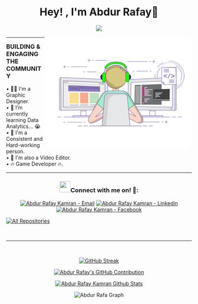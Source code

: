 <!-- animation start  -->
  <div align="center">
    <h1> Hey! , I'm Abdur Rafay👋</h1>
  </div>
<p align="center">
<a href="https://github.com/AbdurRafay11"><img src="https://readme-typing-svg.herokuapp.com/?lines=Data+Analysis;+Graphic+Designer;+Game+Dev&font=Roboto&size=26&duration=3500&pause=500&center=true&width=500&height=50&color=eab676"></a>

<!-- animation end  -->
			
<img align="right" alt="Coding" width="400" style="border-radius:20px;"
	src="https://raw.githubusercontent.com/devSouvik/devSouvik/master/gif3.gif"/>
<hr>
<h3 style="margin-top: 4px;">BUILDING & ENGAGING THE COMMUNITY</h3>
• 💪🏻 I'm a Graphic Designer.<br>
• 🌱 I’m currently learning Data Analytics... 😭<br> 
• 🚀 I'm a Consistent and Hard-working person.<br> 
• 📗 I'm also a Video Editor.<br>
• 🔥 Game Developer 🔥.<br>
<hr>

<h3 align="center" > <img src="https://media.giphy.com/media/iY8CRBdQXODJSCERIr/giphy.gif" width="30" height="30" style="margin-center: 10px;">Connect with me on! 🔗: </h3>

<p align="center">

 <div align="center"  class="icons-social" style="margin-center: 10px;">
<div>   
    <a href="mailto:rafayzoyan@gmail.com" target="_blank"><img src="https://img.shields.io/badge/-Email-0D1117?style=for-the-badge&logo=protonmail&logoColor=F0DB4F" alt="Abdur Rafay Kamran - Email"></a>
    <a href="https://www.linkedin.com/in/abdur-rafay-kamran-a03a18351" target="_blank"><img src="https://img.shields.io/badge/Linkedin-0D1117?style=for-the-badge&logo=linkedin&logoColor=F0DB4F" alt="Abdur Rafay Kamran - Linkedin"></a><br>
    <a href="https://www.facebook.com/share/18eAKRMBZv/" target="_blank"><img src="https://img.shields.io/badge/Facebook-0D1117?style=for-the-badge&logo=Facebook&logoColor=F0DB4F" alt="Abdur Rafay Kamran - Facebook"></a>
	

</div>

</p>


<p align="left">
  <a href="https://github.com/AbdurRafay11?tab=repositories" target="_blank"><img alt="All Repositories" title="All Repositories" src="https://img.shields.io/badge/-All%20Repos-2962FF?style=for-the-badge&logo=koding&logoColor=white"/></a>
</p>

<br/>
<hr/>
<br/>

<p align="center">
  <a href="https://github.com/AbdurRafay11">
   <a href="https://git.io/streak-stats"><img src="https://github-readme-streak-stats.herokuapp.com?user=AbdurRafay11&theme=radical" alt="GitHub Streak" /></a>
  </a>
</p>

<p align="center">
  <a href="https://github.com/AbdurRafay11">
    <img src="http://github-profile-summary-cards.vercel.app/api/cards/profile-details?username=AbdurRafay11&theme=vision_friendly_dark" alt="Abdur Rafay's GitHub Contribution"/>
  </a>
</p>

<a> 
    <a href="https://github.com/AbdurRafay11"><img alt="Abdur Rafay Kamran Github Stats" src="https://denvercoder1-github-readme-stats.vercel.app/api?username=AbdurRafay11&show_icons=true&count_private=true&theme=react&border_color=7F3FBF&bg_color=0D1117&title_color=F85D7F&icon_color=F8D866" height="192px" width="49.5%"/></a>
<!--* <a href="https://github.com/AbdurRafay11"><img alt="Abdur Rafay Top Languages" src="http://github-profile-summary-cards.vercel.app/api/cards/repos-per-language?username=AbdurRafay11&theme=vision_friendly_dark&langs_count=8&layout=compact&theme=react&border_color=7F3FBF&bg_color=0D1117&title_color=F85D7F&icon_color=F8D866" height="192px" width="49.5%"/></a>
  <br/>
</a> -->


![Abdur Rafa Graph](https://github-readme-activity-graph.vercel.app/graph?username=AbdurRafay11&custom_title=Abdur%20Rafay%20GitHub%20Activity%20Graph&bg_color=0D1117&color=7F3FBF&line=7F3FBF&point=7F3FBF&area_color=FFFFFF&title_color=FFFFFF&area=true)

 
